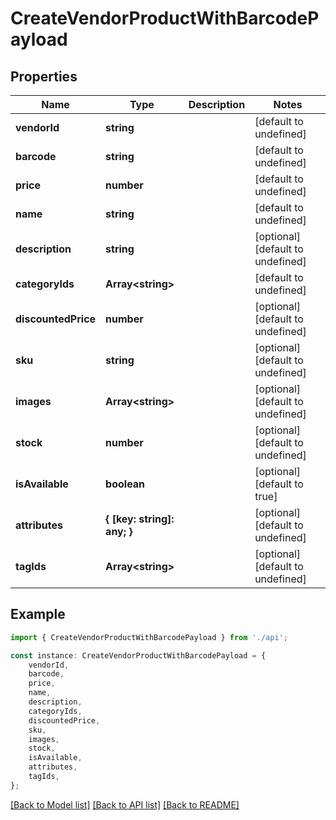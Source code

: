 # CreateVendorProductWithBarcodePayload


## Properties

Name | Type | Description | Notes
------------ | ------------- | ------------- | -------------
**vendorId** | **string** |  | [default to undefined]
**barcode** | **string** |  | [default to undefined]
**price** | **number** |  | [default to undefined]
**name** | **string** |  | [default to undefined]
**description** | **string** |  | [optional] [default to undefined]
**categoryIds** | **Array&lt;string&gt;** |  | [default to undefined]
**discountedPrice** | **number** |  | [optional] [default to undefined]
**sku** | **string** |  | [optional] [default to undefined]
**images** | **Array&lt;string&gt;** |  | [optional] [default to undefined]
**stock** | **number** |  | [optional] [default to undefined]
**isAvailable** | **boolean** |  | [optional] [default to true]
**attributes** | **{ [key: string]: any; }** |  | [optional] [default to undefined]
**tagIds** | **Array&lt;string&gt;** |  | [optional] [default to undefined]

## Example

```typescript
import { CreateVendorProductWithBarcodePayload } from './api';

const instance: CreateVendorProductWithBarcodePayload = {
    vendorId,
    barcode,
    price,
    name,
    description,
    categoryIds,
    discountedPrice,
    sku,
    images,
    stock,
    isAvailable,
    attributes,
    tagIds,
};
```

[[Back to Model list]](../README.md#documentation-for-models) [[Back to API list]](../README.md#documentation-for-api-endpoints) [[Back to README]](../README.md)
